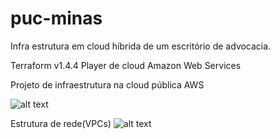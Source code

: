 # puc-minas
Infra estrutura em cloud híbrida de um escritório de advocacia.

Terraform v1.4.4
Player de cloud Amazon Web Services

Projeto de infraestrutura na cloud pública AWS

![alt text](https://github.com/henriquenogueira/puc-minas/blob/main/infra.png)

Estrutura de rede(VPCs)
![alt text](https://github.com/henriquenogueira/puc-minas/blob/main/lan.png)
